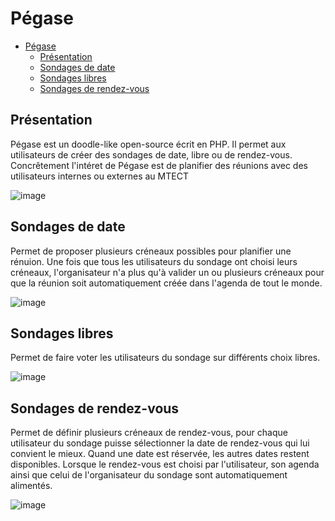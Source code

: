 # Pégase

- [Pégase](#pégase)
  - [Présentation](#présentation)
  - [Sondages de date](#sondages-de-date)
  - [Sondages libres](#sondages-libres)
  - [Sondages de rendez-vous](#sondages-de-rendez-vous)

## Présentation

Pégase est un doodle-like open-source écrit en PHP. Il permet aux utilisateurs de créer des sondages de date, libre ou de rendez-vous. Concrêtement l'intéret de Pégase est de planifier des réunions avec des utilisateurs internes ou externes au MTECT

![image](https://github.com/messagerie-melanie2/messagerie-melanie2.github.io/assets/3693239/69cdec17-88f0-4146-af68-b137b438c8e0)

## Sondages de date

Permet de proposer plusieurs créneaux possibles pour planifier une rénuion. Une fois que tous les utilisateurs du sondage ont choisi leurs créneaux, l'organisateur n'a plus qu'à valider un ou plusieurs créneaux pour que la réunion soit automatiquement créée dans l'agenda de tout le monde.

![image](https://github.com/messagerie-melanie2/messagerie-melanie2.github.io/assets/3693239/b56856e0-01b2-4f4a-8c2f-67aab997fc28)

## Sondages libres

Permet de faire voter les utilisateurs du sondage sur différents choix libres.

![image](https://github.com/messagerie-melanie2/messagerie-melanie2.github.io/assets/3693239/176ea22a-e5fa-4c5a-9fee-857172679e60)

## Sondages de rendez-vous

Permet de définir plusieurs créneaux de rendez-vous, pour chaque utilisateur du sondage puisse sélectionner la date de rendez-vous qui lui convient le mieux. Quand une date est réservée, les autres dates restent disponibles. Lorsque le rendez-vous est choisi par l'utilisateur, son agenda ainsi que celui de l'organisateur du sondage sont automatiquement alimentés.

![image](https://github.com/messagerie-melanie2/messagerie-melanie2.github.io/assets/3693239/ff30032c-f001-441c-b92c-246770c2ecd5)

